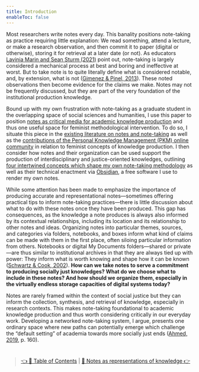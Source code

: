 ```yaml
---
title: Introduction
enableToc: false
---
```


Most researchers write notes every day. This banality positions note-taking as practice requiring little explanation: We read something, attend a lecture, or make a research observation, and then commit it to paper (digital or otherwise), storing it for retrieval at a later date (or not). As educators [Lavinia Marin and Sean Sturm (2021)](References/Marin%20&%20Sturm,%202021.md) point out, note-taking is largely considered a mechanical process at best and boring and ineffective at worst. But to take note is to quite literally define what is considered notable, and, by extension, what is not ([Gimenez & Pinel, 2013](References/Gimenez%20&%20Pinel,%202013.md)). These noted observations then become evidence for the claims we make. Notes may not be frequently discussed, but they are part of the very foundation of the institutional production knowledge. 

Bound up with my own frustration with note-taking as a graduate student in the overlapping space of social sciences and humanities, I use this paper to position [notes as critical media for academic knowledge production](Notes%20as%20constructions%20of%20knowledge.md) and thus one useful space for feminist methodological intervention. To do so, I situate this piece in the [existing literature on notes and note-taking](Notes%20as%20representations%20of%20knowledge.md) as well as the [contributions of the Personal Knowledge Management (PKM) online community](Notes%20as%20structures%20of%20knowledge.md) in relation to feminist concepts of knowledge production. I then consider how notes and their organization can be used support the production of interdisciplinary and justice-oriented knowledges, outlining [four intertwined concepts which shape my own note-taking methodology](Four%20nodes%20of%20a%20feminist%20note-taking%20methodology.md) as well as their technical enactment via [Obsidian](https://obsidian.md), a free software I use to render my own notes. 

While some attention has been made to emphasize the importance of producing accurate and representational notes—sometimes offering practical tips to inform note-taking practices—there is little discussion about what to do with these notes once they have been produced. This gap has consequences, as the knowledge a note produces is always also informed by its contextual relationships, including its location and its relationship to other notes and ideas. Organizing notes into particular themes, sources, and categories via folders, notebooks, and boxes inform what kind of claims can be made with them in the first place, often siloing particular information from others. Notebooks or digital My Documents folders—shared or private—are thus similar to institutional archives in that they are always tied up with power: They inform what is worth knowing and shape how it can be known ([Schwartz & Cook, 2002](References/Schwartz%20&%20Cook,%202002.md)). **How can we take notes to serve a commitment to producing socially just knowledges? What do we choose what to include in these notes? And how should we organize them, especially in the virtually endless storage capacities of digital systems today?** 

Notes are rarely framed within the context of social justice but they can inform the collection, synthesis, and retrieval of knowledge, especially in research contexts. This makes note-taking foundational to academic knowledge production and thus worth considering critically in our everyday work. Developing a networked note-taking system, I argue, presents one ordinary space where new paths can potentially emerge which challenge the “default setting” of academia towards more socially just ends ([Ahmed, 2019](References/Ahmed,%202019.md), p. 160). 

# 

 > 
 > [👈 📖 Table of Contents](Table%20of%20contents.md) | [📖 Notes as representations of knowledge 👉](Notes%20as%20representations%20of%20knowledge.md)

